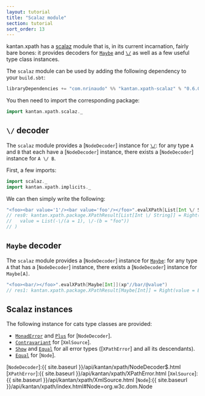 ```yaml
---
layout: tutorial
title: "Scalaz module"
section: tutorial
sort_order: 13
---
```

kantan.xpath has a [scalaz](https://github.com/scalaz/scalaz) module that is, in its current incarnation, fairly bare
bones: it provides decoders for [`Maybe`] and [`\/`] as well as a few useful type class instances.

The `scalaz` module can be used by adding the following dependency to your `build.sbt`:

```scala
libraryDependencies += "com.nrinaudo" %% "kantan.xpath-scalaz" % "0.6.0"
```

You then need to import the corresponding package:

```scala
import kantan.xpath.scalaz._
```

## `\/` decoder

The `scalaz` module provides a [`NodeDecoder`] instance for [`\/`]: for any type `A` and `B` that each have a
[`NodeDecoder`] instance, there exists a [`NodeDecoder`] instance for `A \/ B`.

First, a few imports:

```scala
import scalaz._
import kantan.xpath.implicits._
```

We can then simply write the following:

```scala
"<foo><bar value='1'/><bar value='foo'/></foo>".evalXPath[List[Int \/ String]](xp"//bar/@value")
// res0: kantan.xpath.package.XPathResult[List[Int \/ String]] = Right(
//   value = List(-\/(a = 1), \/-(b = "foo"))
// )
```

## `Maybe` decoder

The `scalaz` module provides a [`NodeDecoder`] instance for [`Maybe`]: for any type `A` that has a [`NodeDecoder`]
instance, there exists a [`NodeDecoder`] instance for `Maybe[A]`.

```scala
"<foo><bar/></foo>".evalXPath[Maybe[Int]](xp"//bar/@value")
// res1: kantan.xpath.package.XPathResult[Maybe[Int]] = Right(value = Empty())
```

## Scalaz instances

The following instance for cats type classes are provided:

* [`MonadError`] and [`Plus`] for [`NodeDecoder`].
* [`Contravariant`] for [`XmlSource`].
* [`Show`] and [`Equal`] for all error types ([`XPathError`] and all its descendants).
* [`Equal`] for [`Node`].

[`MonadError`]:https://static.javadoc.io/org.scalaz/scalaz_2.12/7.2.18/scalaz/MonadError.html
[`Contravariant`]:https://static.javadoc.io/org.scalaz/scalaz_2.12/7.2.18/scalaz/Contravariant.html
[`Functor`]:https://static.javadoc.io/org.scalaz/scalaz_2.12/7.2.18/scalaz/Functor.html
[`Plus`]:https://static.javadoc.io/org.scalaz/scalaz_2.12/7.2.18/scalaz/Plus.html
[`Show`]:https://static.javadoc.io/org.scalaz/scalaz_2.12/7.2.18/scalaz/Show.html
[`Equal`]:https://static.javadoc.io/org.scalaz/scalaz_2.12/7.2.18/scalaz/Equal.html
[`\/`]:https://static.javadoc.io/org.scalaz/scalaz_2.12/7.2.19/scalaz/$bslash$div.html
[`Maybe`]:https://static.javadoc.io/org.scalaz/scalaz_2.12/7.2.19/scalaz/Maybe.html
[`NodeDecoder`]:{{ site.baseurl }}/api/kantan/xpath/NodeDecoder$.html
[`XPathError`]:{{ site.baseurl }}/api/kantan/xpath/XPathError.html
[`XmlSource`]:{{ site.baseurl }}/api/kantan/xpath/XmlSource.html
[`Node`]:{{ site.baseurl }}/api/kantan/xpath/index.html#Node=org.w3c.dom.Node
